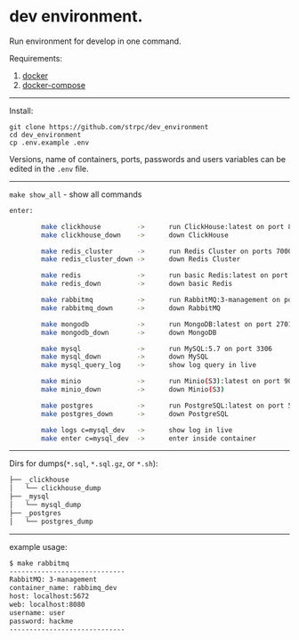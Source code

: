 # dev environment.

Run environment for develop in one command.

Requirements:
1. [docker](https://docs.docker.com/engine/install/)
2. [docker-compose](https://docs.docker.com/compose/install/)
---

Install:
```shell
git clone https://github.com/strpc/dev_environment
cd dev_environment
cp .env.example .env
```  

Versions, name of containers, ports, passwords and users variables can be edited in the `.env` file.

---

`make show_all` - show all commands
```bash
enter:

        make clickhouse         ->      run ClickHouse:latest on port 8123
        make clickhouse_down    ->      down ClickHouse

        make redis_cluster      ->      run Redis Cluster on ports 7000-7050
        make redis_cluster_down ->      down Redis Cluster

        make redis              ->      run basic Redis:latest on port 6379
        make redis_down         ->      down basic Redis

        make rabbitmq           ->      run RabbitMQ:3-management on port 5672, 8080(web)
        make rabbitmq_down      ->      down RabbitMQ

        make mongodb            ->      run MongoDB:latest on port 27017
        make mongodb_down       ->      down MongoDB

        make mysql              ->      run MySQL:5.7 on port 3306
        make mysql_down         ->      down MySQL
        make mysql_query_log    ->      show log query in live

        make minio              ->      run Minio(S3):latest on port 9000
        make minio_down         ->      down Minio(S3)

        make postgres           ->      run PostgreSQL:latest on port 5432
        make postgres_down      ->      down PostgreSQL

        make logs c=mysql_dev   ->      show log in live
        make enter c=mysql_dev  ->      enter inside container
```

---

Dirs for dumps(`*.sql`, `*.sql.gz`, or `*.sh`):
```bash
├── _clickhouse
│   └── clickhouse_dump
├── _mysql
│   └── mysql_dump
├── _postgres
│   └── postgres_dump
```

---
example usage:
```bash
$ make rabbitmq
-----------------------------
RabbitMQ: 3-management
container_name: rabbimq_dev
host: localhost:5672
web: localhost:8080
username: user
password: hackme
-----------------------------
```
